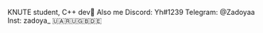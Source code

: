 KNUTE student, C++ dev👀 
Also me
         Discord: Yh#1239
         Telegram: @Zadoyaa
         Inst: zadoya_
🇺🇦🇷🇺🇬🇧🇩🇪

<!---
Zad0ya/Zad0ya is a ✨ special ✨ repository because its `README.md` (this file) appears on your GitHub profile.
You can click the Preview link to take a look at your changes.
--->
